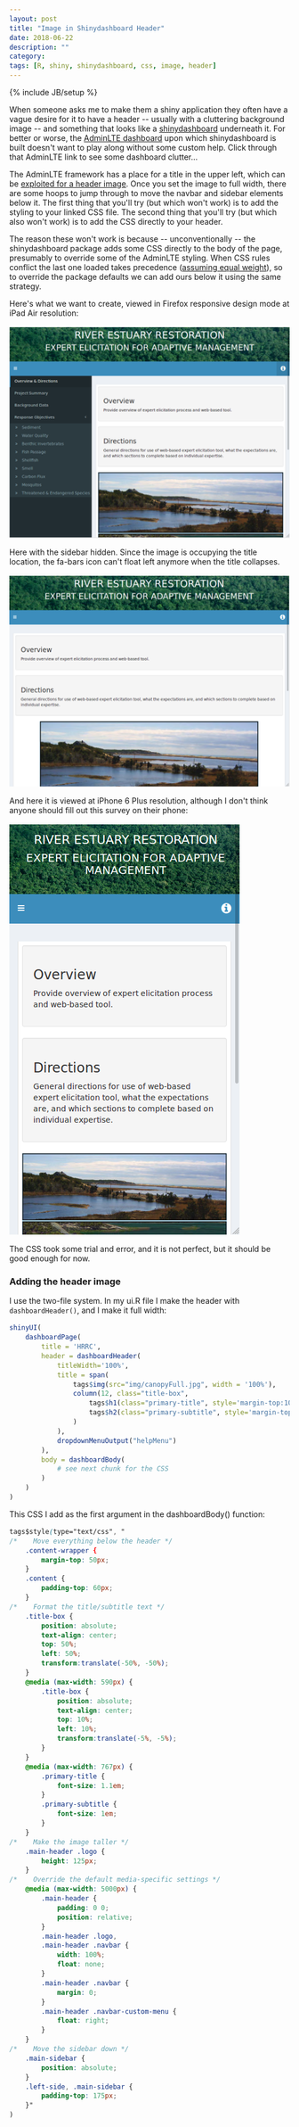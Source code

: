 ```yaml
---
layout: post
title: "Image in Shinydashboard Header"
date: 2018-06-22
description: ""
category: 
tags: [R, shiny, shinydashboard, css, image, header]
---
```

{% include JB/setup %}

When someone asks me to make them a shiny application they often have a vague desire for it to have a header -- usually with a cluttering background image -- and something that looks like a <a target="_blank" href="https://CRAN.R-project.org/package=shinydashboard">shinydashboard</a> underneath it. For better or worse, the <a target="_blank" href="https://adminlte.io/themes/AdminLTE/index2.html">AdminLTE dashboard</a> upon which shinydashboard is built doesn't want to play along without some custom help. Click through that AdminLTE link to see some dashboard clutter...   

The AdminLTE framework has a place for a title in the upper left, which can be <a target="_blank" href="https://github.com/rstudio/shinydashboard/issues/57">exploited for a header image</a>. Once you set the image to full width, there are some hoops to jump through to move the navbar and sidebar elements below it. The first thing that you'll try (but which won't work) is to add the styling to your linked CSS file. The second thing that you'll try (but which also won't work) is to add the CSS directly to your header.  

The reason these won't work is because  -- unconventionally -- the shinydashboard package adds some CSS directly to the body of the page, presumably to override some of the AdminLTE styling. When CSS rules conflict the last one loaded takes precedence (<a target="_blank" href="http://css.maxdesign.com.au/selectutorial/advanced_conflict.htm">assuming equal weight</a>), so to override the package defaults we can add ours below it using the same strategy.  

Here's what we want to create, viewed in Firefox responsive design mode at iPad Air resolution:  
<br>
![](/assets/blog/customShinyDash/iPadAir.png)

Here with the sidebar hidden. Since the image is occupying the title location, the fa-bars icon can't float left anymore when the title collapses.  
<br>
![](/assets/blog/customShinyDash/iPadAirCollapsed.png)

And here it is viewed at iPhone 6 Plus resolution, although I don't think anyone should fill out this survey on their phone:  
<br>
![](/assets/blog/customShinyDash/iPhone6S.png)

The CSS took some trial and error, and it is not perfect, but it should be good enough for now.  

### Adding the header image
I use the two-file system. In my ui.R file I make the header with `dashboardHeader()`, and I make it full width:

```r
shinyUI(
	dashboardPage(
        title = 'HRRC',
	    header = dashboardHeader(
	        titleWidth='100%',
	        title = span(
	            tags$img(src="img/canopyFull.jpg", width = '100%'), 
	            column(12, class="title-box", 
	                tags$h1(class="primary-title", style='margin-top:10px;', 'RIVER ESTUARY RESTORATION'), 
	                tags$h2(class="primary-subtitle", style='margin-top:10px;', 'EXPERT ELICITATION FOR ADAPTIVE MANAGEMENT')
                )
            ),
            dropdownMenuOutput("helpMenu")       
        ),
        body = dashboardBody(
            # see next chunk for the CSS
        )
    )
)
```

This CSS I add as the first argument in the dashboardBody() function:  

```css
tags$style(type="text/css", "
/*    Move everything below the header */
    .content-wrapper {
        margin-top: 50px;
    }
    .content {
        padding-top: 60px;
    }
/*    Format the title/subtitle text */
    .title-box {
        position: absolute;
        text-align: center;
        top: 50%;
        left: 50%;
        transform:translate(-50%, -50%);
    }
    @media (max-width: 590px) {
        .title-box {
            position: absolute;
            text-align: center;
            top: 10%;
            left: 10%;
            transform:translate(-5%, -5%);
        }
    }
    @media (max-width: 767px) {
        .primary-title {
            font-size: 1.1em;
        }
        .primary-subtitle {
            font-size: 1em;
        }
    }
/*    Make the image taller */
    .main-header .logo {
        height: 125px;
    }
/*    Override the default media-specific settings */
    @media (max-width: 5000px) {
        .main-header {
            padding: 0 0;
            position: relative;
        }
        .main-header .logo,
        .main-header .navbar {
            width: 100%;
            float: none;
        }
        .main-header .navbar {
            margin: 0;
        }
        .main-header .navbar-custom-menu {
            float: right;
        }
    }
/*    Move the sidebar down */
    .main-sidebar {
        position: absolute;
    }
    .left-side, .main-sidebar {
        padding-top: 175px;
    }"
)
```

